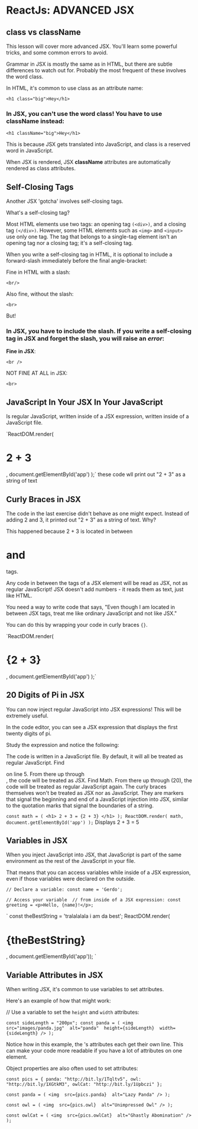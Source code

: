 # ReactJs: ADVANCED JSX


## class vs className
This lesson will cover more advanced JSX. You'll learn some powerful tricks, and some common errors to avoid.

Grammar in JSX is mostly the same as in HTML, but there are subtle differences to watch out for. Probably the most frequent of these involves the word class.

In HTML, it's common to use class as an attribute name:

`<h1 class="big">Hey</h1>`
### In JSX, you can't use the word class! You have to use className instead:

`<h1 className="big">Hey</h1>`

This is because JSX gets translated into JavaScript, and class is a reserved word in JavaScript.

When JSX is rendered, JSX **className** attributes are automatically rendered as class attributes.


## Self-Closing Tags
Another JSX 'gotcha' involves self-closing tags.

What's a self-closing tag?

Most HTML elements use two tags: an opening tag `(<div>)`, and a closing tag `(</div>)`. However, some HTML elements such as `<img>` and `<input>` use only one tag. The tag that belongs to a single-tag element isn't an opening tag nor a closing tag; it's a self-closing tag.

When you write a self-closing tag in HTML, it is optional to include a forward-slash immediately before the final angle-bracket:

Fine in HTML with a slash:

`<br/>`

Also fine, without the slash:

`<br>`

But!

### In JSX, you have to include the slash. If you write a self-closing tag in JSX and forget the slash, you will raise an *error*:

**Fine in JSX**:

  `<br />`

NOT FINE AT ALL in JSX:

  `<br>`


## JavaScript In Your JSX In Your JavaScript
Is regular JavaScript, written inside of a JSX expression, written inside of a JavaScript file.

`ReactDOM.render(
  <h1>2 + 3</h1>,
  document.getElementById('app')
);`
these code wll print out "2 + 3" as a string of text

## Curly Braces in JSX
The code in the last exercise didn't behave as one might expect. Instead of adding 2 and 3, it printed out "2 + 3" as a string of text. Why?

This happened because 2 + 3 is located in between <h1> and </h1> tags.

Any code in between the tags of a JSX element will be read as JSX, not as regular JavaScript! JSX doesn't add numbers - it reads them as text, just like HTML.

You need a way to write code that says, "Even though I am located in between JSX tags, treat me like ordinary JavaScript and not like JSX."

You can do this by wrapping your code in curly braces `{}`.

`ReactDOM.render(
  <h1>{2 + 3}</h1>,
  document.getElementById('app')
);`


## 20 Digits of Pi in JSX
You can now inject regular JavaScript into JSX expressions! This will be extremely useful.

In the code editor, you can see a JSX expression that displays the first twenty digits of pi.

Study the expression and notice the following:

The code is written in a JavaScript file. By default, it will all be treated as regular JavaScript.
Find <div> on line 5. From there up through </div>, the code will be treated as JSX.
Find Math. From there up through (20), the code will be treated as regular JavaScript again.
The curly braces themselves won't be treated as JSX nor as JavaScript. They are markers that signal the beginning and end of a JavaScript injection into JSX, similar to the quotation marks that signal the boundaries of a string.

`
const math = (
    <h1>
   2 + 3 = {2 + 3}
    </h1>
);
ReactDOM.render(
  math,
  document.getElementById('app')
);
`
Displays 2 + 3 = 5


## Variables in JSX
When you inject JavaScript into JSX, that JavaScript is part of the same environment as the rest of the JavaScript in your file.

That means that you can access variables while inside of a JSX expression, even if those variables were declared on the outside.

`// Declare a variable:
const name = 'Gerdo';`

`// Access your variable 
// from inside of a JSX expression:
const greeting = <p>Hello, {name}!</p>;`

`
const theBestString = 'tralalalala i am da best';
ReactDOM.render(
  <h1>
  {theBestString}
  </h1>, 
  document.getElementById('app'));
`


## Variable Attributes in JSX
When writing JSX, it's common to use variables to set attributes.

Here's an example of how that might work:

// Use a variable to set the `height` and `width` attributes:

`const sideLength = "200px";
const panda = (
  <img 
    src="images/panda.jpg" 
    alt="panda" 
    height={sideLength} 
    width={sideLength} />
);`

Notice how in this example, the <img />'s attributes each get their own line. This can make your code more readable if you have a lot of attributes on one element.

Object properties are also often used to set attributes:

`const pics = {
  panda: "http://bit.ly/1Tqltv5",
  owl: "http://bit.ly/1XGtkM3",
  owlCat: "http://bit.ly/1Upbczi"
};`

`const panda = (
  <img 
    src={pics.panda} 
    alt="Lazy Panda" />
);`

`const owl = (
  <img 
    src={pics.owl} 
    alt="Unimpressed Owl" />
);`

`const owlCat = (
  <img 
    src={pics.owlCat} 
    alt="Ghastly Abomination" />
);`
